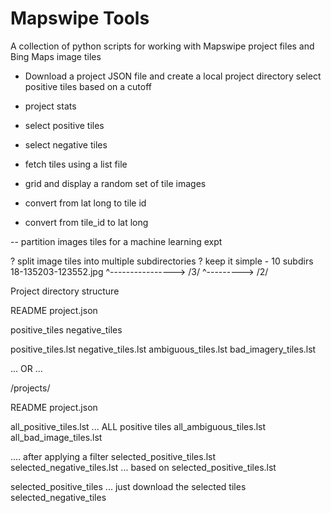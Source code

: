 # Mapswipe Tools

A collection of python scripts for working with Mapswipe project files and Bing Maps image tiles


- Download a project JSON file and create a local project directory
  select positive tiles based on a cutoff

- project stats

- select positive tiles
- select negative tiles
- fetch tiles using a list file

- grid and display a random set of tile images

- convert from lat long to tile id
- convert from tile_id to lat long


-- partition images tiles for a machine learning expt

? split image tiles into multiple subdirectories ?
keep it simple - 10 subdirs
18-135203-123552.jpg
        ^----------------> /3/
               ^---------> /2/

Project directory structure

<project id>
  README
  project.json

  positive_tiles
  negative_tiles

  positive_tiles.lst
  negative_tiles.lst
  ambiguous_tiles.lst
  bad_imagery_tiles.lst

... OR ...

/projects/<project id>

  README
  project.json

  all_positive_tiles.lst ... ALL positive tiles
  all_ambiguous_tiles.lst
  all_bad_image_tiles.lst

  .... after applying a filter
  selected_positive_tiles.lst
  selected_negative_tiles.lst ... based on selected_positive_tiles.lst

  selected_positive_tiles ... just download the selected tiles
  selected_negative_tiles

